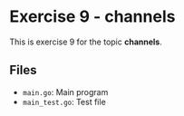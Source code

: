 # Exercise 9 - channels

This is exercise 9 for the topic **channels**.

## Files
- `main.go`: Main program
- `main_test.go`: Test file
